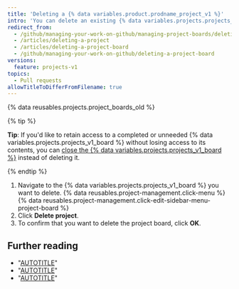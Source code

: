 ```yaml
---
title: 'Deleting a {% data variables.product.prodname_project_v1 %}'
intro: 'You can delete an existing {% data variables.projects.projects_v1_board %} if you no longer need access to its contents.'
redirect_from:
  - /github/managing-your-work-on-github/managing-project-boards/deleting-a-project-board
  - /articles/deleting-a-project
  - /articles/deleting-a-project-board
  - /github/managing-your-work-on-github/deleting-a-project-board
versions:
  feature: projects-v1
topics:
  - Pull requests
allowTitleToDifferFromFilename: true
---
```

{% data reusables.projects.project_boards_old %}

{% tip %}

**Tip**: If you'd like to retain access to a completed or unneeded {% data variables.projects.projects_v1_board %} without losing access to its contents, you can [close the {% data variables.projects.projects_v1_board %}](/issues/organizing-your-work-with-project-boards/managing-project-boards/closing-a-project-board) instead of deleting it.

{% endtip %}

1. Navigate to the {% data variables.projects.projects_v1_board %} you want to delete.
{% data reusables.project-management.click-menu %}
{% data reusables.project-management.click-edit-sidebar-menu-project-board %}
1. Click **Delete project**.
1. To confirm that you want to delete the project board, click **OK**.

## Further reading

- "[AUTOTITLE](/issues/organizing-your-work-with-project-boards/managing-project-boards/closing-a-project-board)"
- "[AUTOTITLE](/repositories/managing-your-repositorys-settings-and-features/enabling-features-for-your-repository/disabling-project-boards-in-a-repository)"
- "[AUTOTITLE](/organizations/managing-organization-settings/disabling-project-boards-in-your-organization)"

